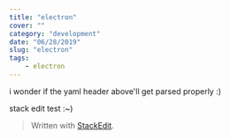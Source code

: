 ```yaml
---
title: "electron"
cover: ""
category: "development"
date: "06/28/2019"
slug: "electron"
tags:
	- electron
---
```


i wonder if the yaml header above'll get parsed properly :) 

stack edit test :~) 

> Written with [StackEdit](https://stackedit.io/).


<!--stackedit_data:
eyJoaXN0b3J5IjpbLTEyNzgxMjYyMjFdfQ==
-->